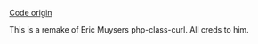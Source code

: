 [Code origin](https://github.com/ericmuyser/php-class-curl)

This is a remake of Eric Muysers php-class-curl.
All creds to him.
